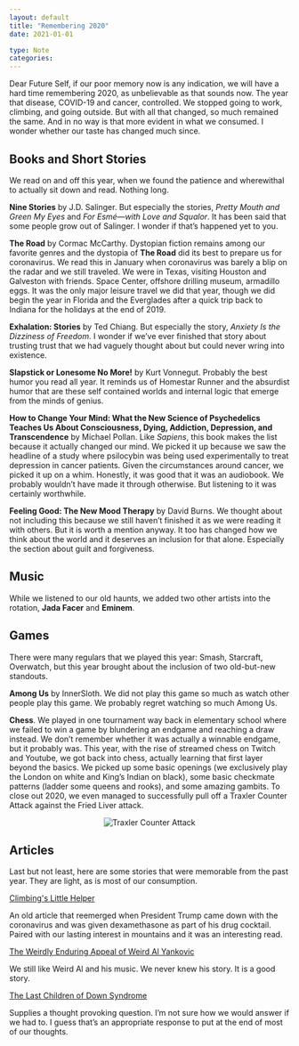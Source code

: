 ```yaml
---
layout: default
title: "Remembering 2020"
date: 2021-01-01

type: Note
categories:
---
```


Dear Future Self, if our poor memory now is any indication, we will have a hard time remembering 2020, as unbelievable as that sounds now. The year that disease, COVID-19 and cancer, controlled. We stopped going to work, climbing, and going outside. But with all that changed, so much remained the same. And in no way is that more evident in what we consumed. I wonder whether our taste has changed much since.

## Books and Short Stories

We read on and off this year, when we found the patience and wherewithal to actually sit down and read. Nothing long.

**Nine Stories** by J.D. Salinger. But especially the stories, _Pretty Mouth and Green My Eyes_ and _For Esmé—with Love and Squalor_. It has been said that some people grow out of Salinger. I wonder if that’s happened yet to you.

**The Road** by Cormac McCarthy. Dystopian fiction remains among our favorite genres and the dystopia of **The Road** did its best to prepare us for coronavirus. We read this in January when coronavirus was barely a blip on the radar and we still traveled. We were in Texas, visiting Houston and Galveston with friends. Space Center, offshore drilling museum, armadillo eggs. It was the only major leisure travel we did that year, though we did begin the year in Florida and the Everglades after a quick trip back to Indiana for the holidays at the end of 2019.

**Exhalation: Stories** by Ted Chiang. But especially the story, _Anxiety Is the Dizziness of Freedom_. I wonder if we’ve ever finished that story about trusting trust that we had vaguely thought about but could never wring into existence.

**Slapstick or Lonesome No More!** by Kurt Vonnegut. Probably the best humor you read all year. It reminds us of Homestar Runner and the absurdist humor that are these self contained worlds and internal logic that emerge from the minds of genius.

**How to Change Your Mind: What the New Science of Psychedelics Teaches Us About Consciousness, Dying, Addiction, Depression, and Transcendence** by Michael Pollan. Like _Sapiens_, this book makes the list because it actually changed our mind. We picked it up because we saw the headline of a study where psilocybin was being used experimentally to treat depression in cancer patients. Given the circumstances around cancer, we picked it up on a whim. Honestly, it was good that it was an audiobook. We probably wouldn’t have made it through otherwise. But listening to it was certainly worthwhile.

**Feeling Good: The New Mood Therapy** by David Burns. We thought about not including this because we still haven’t finished it as we were reading it with others. But it is worth a mention anyway. It too has changed how we think about the world and it deserves an inclusion for that alone. Especially the section about guilt and forgiveness.

## Music

While we listened to our old haunts, we added two other artists into the rotation, **Jada Facer** and **Eminem**.

## Games

There were many regulars that we played this year: Smash, Starcraft, Overwatch, but this year brought about the inclusion of two old-but-new standouts.

**Among Us** by InnerSloth. We did not play this game so much as watch other people play this game. We probably regret watching so much Among Us.

**Chess**. We played in one tournament way back in elementary school where we failed to win a game by blundering an endgame and reaching a draw instead. We don’t remember whether it was actually a winnable endgame, but it probably was. This year, with the rise of streamed chess on Twitch and Youtube, we got back into chess, actually learning that first layer beyond the basics. We picked up some basic openings (we exclusively play the London on white and King’s Indian on black), some basic checkmate patterns (ladder some queens and rooks), and some amazing gambits. To close out 2020, we even managed to successfully pull off a Traxler Counter Attack against the Fried Liver attack.

<center>
<img src="{{ site.baseurl }}/assets/chess/traxler-2020.gif" title="Traxler Counter Attack" width="" height="" />
</center>

## Articles

Last but not least, here are some stories that were memorable from the past year. They are light, as is most of our consumption.

[Climbing's Little Helper](https://www.outsideonline.com/1914501/climbings-little-helper)

An old article that reemerged when President Trump came down with the coronavirus and was given dexamethasone as part of his drug cocktail. Paired with our lasting interest in mountains and it was an interesting read.

[The Weirdly Enduring Appeal of Weird Al Yankovic](https://www.nytimes.com/2020/04/09/magazine/weird-al-yankovic.html)

We still like Weird Al and his music. We never knew his story. It is a good story.

[The Last Children of Down Syndrome](https://www.theatlantic.com/magazine/archive/2020/12/the-last-children-of-down-syndrome/616928/)

Supplies a thought provoking question. I’m not sure how we would answer if we had to. I guess that’s an appropriate response to put at the end of most of our thoughts.
